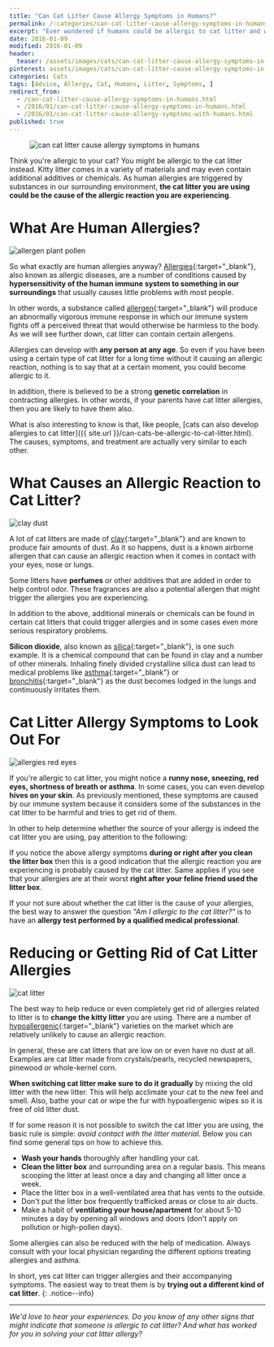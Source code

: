 ```yaml
---
title: "Can Cat Litter Cause Allergy Symptoms in Humans?"
permalink: /:categories/can-cat-litter-cause-allergy-symptoms-in-humans.html
excerpt: "Ever wondered if humans could be allergic to cat litter and what the symptoms would be?"
date: 2016-01-09
modified: 2016-01-09
header:
  teaser: /assets/images/cats/can-cat-litter-cause-allergy-symptoms-in-humans-teaser.jpg
pinterest: assets/images/cats/can-cat-litter-cause-allergy-symptoms-in-humans.jpg
categories: Cats
tags: [Advice, Allergy, Cat, Humans, Litter, Symptoms, ]
redirect_from:
  - /can-cat-litter-cause-allergy-symptoms-in-humans.html
  - /2016/01/can-cat-litter-cause-allergy-symptoms-in-humans.html
  - /2016/01/can-cat-litter-cause-allergy-symptoms-with-humans.html
published: true
---
```


<figure>
  <img src="{{ site.url }}/assets/images/cats/can-cat-litter-cause-allergy-symptoms-in-humans.jpg" alt="can cat litter cause allergy symptoms in humans">
</figure>

Think you're allergic to your cat? You might be allergic to the cat litter instead. Kitty litter comes in a variety of materials and may even contain additional additives or chemicals. As human allergies are triggered by substances in our surrounding environment, **the cat litter you are using could be the cause of the allergic reaction you are experiencing**.

# What Are Human Allergies?

<img src="{{ site.url }}/assets/images/cats/allergen-plant-pollen.jpg" alt="allergen plant pollen" class="align-right">

So what exactly are human allergies anyway? [Allergies](https://en.wikipedia.org/wiki/Allergy){:target="_blank"}, also known as allergic diseases, are a number of conditions caused by **hypersensitivity of the human immune system to something in our surroundings** that usually causes little problems with most people.

In other words, a substance called [allergen](https://en.wikipedia.org/wiki/Allergen){:target="_blank"} will produce an abnormally vigorous immune response in which our immune system fights off a perceived threat that would otherwise be harmless to the body. As we will see further down, cat litter can contain certain allergens.

Allergies can develop with **any person at any age**. So even if you have been using a certain type of cat litter for a long time without it causing an allergic reaction, nothing is to say that at a certain moment, you could become allergic to it.

In addition, there is believed to be a strong **genetic correlation** in contracting allergies. In other words, if your parents have cat litter allergies, then you are likely to have them also.

What is also interesting to know is that, like people, [cats can also develop allergies to cat litter]({{ site.url }}/can-cats-be-allergic-to-cat-litter.html). The causes, symptoms, and treatment are actually very similar to each other.

# What Causes an Allergic Reaction to Cat Litter?

<img src="{{ site.url }}/assets/images/cats/clay-dust.jpg" alt="clay dust" class="align-right">

A lot of cat litters are made of [clay](https://en.wikipedia.org/wiki/Clay){:target="_blank"} and are known to produce fair amounts of dust. As it so happens, dust is a known airborne allergen that can cause an allergic reaction when it comes in contact with your eyes, nose or lungs.

Some litters have **perfumes** or other additives that are added in order to help control odor. These fragrances are also a potential allergen that might trigger the allergies you are experiencing.

In addition to the above, additional minerals or chemicals can be found in certain cat litters that could trigger allergies and in some cases even more serious respiratory problems.

**Silicon dioxide**, also known as [silica](https://en.wikipedia.org/wiki/Silicon_dioxide){:target="_blank"}, is one such example. It is a chemical compound that can be found in clay and a number of other minerals. Inhaling finely divided crystalline silica dust can lead to medical problems like [asthma](https://en.wikipedia.org/wiki/Asthma){:target="_blank"} or [bronchitis](https://en.wikipedia.org/wiki/Bronchitis){:target="_blank"} as the dust becomes lodged in the lungs and continuously irritates them.

# Cat Litter Allergy Symptoms to Look Out For

<img src="{{ site.url }}/assets/images/cats/allergies-red-eyes.jpg" alt="allergies red eyes" class="align-right">

If you're allergic to cat litter, you might notice a **runny nose, sneezing, red eyes, shortness of breath or asthma**. In some cases, you can even develop **hives on your skin**. As previously mentioned, these symptoms are caused by our immune system because it considers some of the substances in the cat litter to be harmful and tries to get rid of them.

In other to help determine whether the source of your allergy is indeed the cat litter you are using, pay attention to the following:

If you notice the above allergy symptoms **during or right after you clean the litter box** then this is a good indication that the allergic reaction you are experiencing is probably caused by the cat litter. Same applies if you see that your allergies are at their worst **right after your feline friend used the litter box**.

If your not sure about whether the cat litter is the cause of your allergies, the best way to answer the question _"Am I allergic to the cat litter?"_ is to have an **allergy test performed by a qualified medical professional**.

# Reducing or Getting Rid of Cat Litter Allergies

<img src="{{ site.url }}/assets/images/cats/cat-litter.jpg" alt="cat litter" class="align-right">

The best way to help reduce or even completely get rid of allergies related to litter is to **change the kitty litter** you are using. There are a number of [hypoallergenic](https://en.wikipedia.org/wiki/Hypoallergenic){:target="_blank"} varieties on the market which are relatively unlikely to cause an allergic reaction.

In general, these are cat litters that are low on or even have no dust at all. Examples are cat litter made from crystals/pearls, recycled newspapers, pinewood or whole-kernel corn.

**When switching cat litter make sure to do it gradually** by mixing the old litter with the new litter. This will help acclimate your cat to the new feel and smell. Also, bathe your cat or wipe the fur with hypoallergenic wipes so it is free of old litter dust.

If for some reason it is not possible to switch the cat litter you are using, the basic rule is simple: _avoid contact with the litter material_. Below you can find some general tips on how to achieve this.

* **Wash your hands** thoroughly after handling your cat.
* **Clean the litter box** and surrounding area on a regular basis. This means scooping the litter at least once a day and changing all litter once a week.
* Place the litter box in a well-ventilated area that has vents to the outside.
* Don't put the litter box frequently trafficked areas or close to air ducts.
* Make a habit of **ventilating your house/apartment** for about 5-10 minutes a day by opening all windows and doors (don't apply on pollution or high-pollen days).

Some allergies can also be reduced with the help of medication. Always consult with your local physician regarding the different options treating allergies and asthma.

In short, yes cat litter can trigger allergies and their accompanying symptoms. The easiest way to treat them is by **trying out a different kind of cat litter**.
{: .notice--info}

---

_We'd love to hear your experiences. Do you know of any other signs that might indicate that someone is allergic to cat litter? And what has worked for you in solving your cat litter allergy?_
